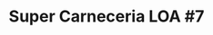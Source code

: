 ---
title: "Super Carneceria LOA #7"
url: /chattanooga/super-carneceria-loa-7/
shop: supermarket
---